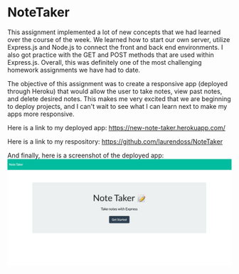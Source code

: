 # NoteTaker

This assignment implemented a lot of new concepts that we had learned over the course of the week. We learned how to start our own server, utilize Express.js and Node.js to connect the front 
and back end environments. I also got practice with the GET and POST methods that are used within Express.js. Overall, this was definitely one of the most challenging homework assignments we have 
had to date. 

The objective of this assignment was to create a responsive app (deployed through Heroku) that would allow the user to take notes, view past notes, and delete desired notes. 
This makes me very excited that we are beginning to deploy projects, and I can't wait to see what I can learn next to make my apps more responsive. 

Here is a link to my deployed app: 
https://new-note-taker.herokuapp.com/

Here is a link to my respository: 
https://github.com/laurendoss/NoteTaker

And finally, here is a screenshot of the deployed app: 
![](./public/assets/img/screenshot.png)